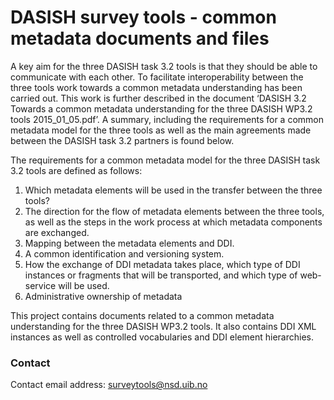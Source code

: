 DASISH survey tools - common metadata documents and files
=========================================================


A key aim for the three DASISH task 3.2 tools is that they should be able to communicate with each other. To facilitate interoperability between the three tools work towards a common metadata understanding has been carried out. This work is further described in the document ‘DASISH 3.2 Towards a common metadata understanding for the three DASISH WP3.2 tools 2015_01_05.pdf’.  A summary, including the requirements for a common metadata model for the three tools as well as the main agreements made between the DASISH task 3.2 partners is found below.

The requirements for a common metadata model for the three DASISH task 3.2 tools are defined as follows:

1. Which metadata elements will be used in the transfer between the three tools?
2. The direction for the flow of metadata elements between the three tools, as well as the steps in the work process at which metadata components are exchanged.
3. Mapping between the metadata elements and DDI.
4. A common identification and versioning system.
5. How the exchange of DDI metadata takes place, which type of DDI instances or fragments that will be transported, and which type of web-service will be used.
6. Administrative ownership of metadata


This project contains documents related to a common metadata understanding for the three DASISH WP3.2 tools. It also contains DDI XML instances as well as controlled vocabularies and DDI element hierarchies.


### Contact

Contact email address: surveytools@nsd.uib.no

